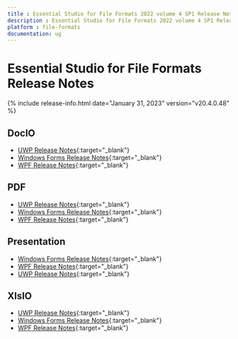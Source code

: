 ```yaml
---
title : Essential Studio for File Formats 2022 volume 4 SP1 Release Notes  
description : Essential Studio for File Formats 2022 volume 4 SP1 Release Notes  
platform : file-formats
documentation: ug
---
```


# Essential Studio for File Formats  Release Notes  

{% include release-info.html date="January 31, 2023" version="v20.4.0.48" %} 

## DocIO

* [UWP Release Notes](/uwp/release-notes/v20.4.0.48#docio){:target="_blank"}
* [Windows Forms Release Notes](/windowsforms/release-notes/v20.4.0.48#docio){:target="_blank"}
* [WPF Release Notes](/wpf/release-notes/v20.4.0.48#docio){:target="_blank"}


## PDF

* [UWP Release Notes](/uwp/release-notes/v20.4.0.48#pdf){:target="_blank"}
* [Windows Forms Release Notes](/windowsforms/release-notes/v20.4.0.48#pdf){:target="_blank"}
* [WPF Release Notes](/wpf/release-notes/v20.4.0.48#pdf){:target="_blank"}


## Presentation

* [Windows Forms Release Notes](/windowsforms/release-notes/v20.4.0.48#presentation){:target="_blank"}
* [WPF Release Notes](/wpf/release-notes/v20.4.0.48#presentation){:target="_blank"}
* [UWP Release Notes](/uwp/release-notes/v20.4.0.48#presentation){:target="_blank"}


## XlsIO

* [UWP Release Notes](/uwp/release-notes/v20.4.0.48#xlsio){:target="_blank"}
* [Windows Forms Release Notes](/windowsforms/release-notes/v20.4.0.48#xlsio){:target="_blank"}
* [WPF Release Notes](/wpf/release-notes/v20.4.0.48#xlsio){:target="_blank"}